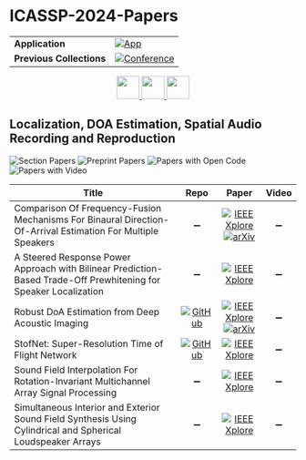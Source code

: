 # ICASSP-2024-Papers

<table>
    <tr>
        <td><strong>Application</strong></td>
        <td>
            <a href="https://huggingface.co/spaces/DmitryRyumin/NewEraAI-Papers" style="float:left;">
                <img src="https://img.shields.io/badge/🤗-NewEraAI--Papers-FFD21F.svg" alt="App" />
            </a>
        </td>
    </tr>
    <tr>
        <td><strong>Previous Collections</strong></td>
        <td>
            <a href="https://github.com/DmitryRyumin/ICASSP-2023-24-Papers/blob/main/README_2023.md">
                <img src="http://img.shields.io/badge/ICASSP-2023-0073AE.svg" alt="Conference">
            </a>
        </td>
    </tr>
</table>

<div align="center">
    <a href="https://github.com/DmitryRyumin/ICASSP-2023-24-Papers/blob/main/sections/2024/main/BISP-L6.md">
        <img src="https://cdn.jsdelivr.net/gh/DmitryRyumin/NewEraAI-Papers@main/images/left.svg" width="40" alt="" />
    </a>
    <a href="https://github.com/DmitryRyumin/ICASSP-2023-24-Papers/">
        <img src="https://cdn.jsdelivr.net/gh/DmitryRyumin/NewEraAI-Papers@main/images/home.svg" width="40" alt="" />
    </a>
    <a href="https://github.com/DmitryRyumin/ICASSP-2023-24-Papers/blob/main/sections/2024/main/MMSP-P3.md">
        <img src="https://cdn.jsdelivr.net/gh/DmitryRyumin/NewEraAI-Papers@main/images/right.svg" width="40" alt="" />
    </a>
</div>

## Localization, DOA Estimation, Spatial Audio Recording and Reproduction

![Section Papers](https://img.shields.io/badge/Section%20Papers-soon-42BA16) ![Preprint Papers](https://img.shields.io/badge/Preprint%20Papers-soon-b31b1b) ![Papers with Open Code](https://img.shields.io/badge/Papers%20with%20Open%20Code-soon-1D7FBF) ![Papers with Video](https://img.shields.io/badge/Papers%20with%20Video-0-FF0000)

| **Title** | **Repo** | **Paper** | **Video** |
|-----------|:--------:|:---------:|:---------:|
| Comparison Of Frequency-Fusion Mechanisms For Binaural Direction-Of-Arrival Estimation For Multiple Speakers | :heavy_minus_sign: | [![IEEE Xplore](https://img.shields.io/badge/IEEE-10446394-E4A42C.svg)](https://ieeexplore.ieee.org/document/10446394) <br/> [![arXiv](https://img.shields.io/badge/arXiv-2401.07849-b31b1b.svg)](https://arxiv.org/abs/2401.07849) | :heavy_minus_sign: |
| A Steered Response Power Approach with Bilinear Prediction-Based Trade-Off Prewhitening for Speaker Localization | :heavy_minus_sign: | [![IEEE Xplore](https://img.shields.io/badge/IEEE-10448270-E4A42C.svg)](https://ieeexplore.ieee.org/document/10448270) | :heavy_minus_sign: |
| Robust DoA Estimation from Deep Acoustic Imaging | [![GitHub](https://img.shields.io/github/stars/adrianSRoman/DeepWaveDOA?style=flat)](https://github.com/adrianSRoman/DeepWaveDOA) | [![IEEE Xplore](https://img.shields.io/badge/IEEE-10447883-E4A42C.svg)](https://ieeexplore.ieee.org/document/10447883) <br/> [![arXiv](https://img.shields.io/badge/arXiv-2401.08717-b31b1b.svg)](https://arxiv.org/abs/2401.08717) | :heavy_minus_sign: |
| StofNet: Super-Resolution Time of Flight Network | [![GitHub](https://img.shields.io/github/stars/hahnec/stofnet?style=flat)](https://github.com/hahnec/stofnet) | [![IEEE Xplore](https://img.shields.io/badge/IEEE-10445851-E4A42C.svg)](https://ieeexplore.ieee.org/document/10445851) | :heavy_minus_sign: |
| Sound Field Interpolation For Rotation-Invariant Multichannel Array Signal Processing | :heavy_minus_sign: | [![IEEE Xplore](https://img.shields.io/badge/IEEE-10141851-E4A42C.svg)](https://ieeexplore.ieee.org/document/10141851) | :heavy_minus_sign: |
| Simultaneous Interior and Exterior Sound Field Synthesis Using Cylindrical and Spherical Loudspeaker Arrays | :heavy_minus_sign: | [![IEEE Xplore](https://img.shields.io/badge/IEEE-10446732-E4A42C.svg)](https://ieeexplore.ieee.org/document/10446732) | :heavy_minus_sign: |
